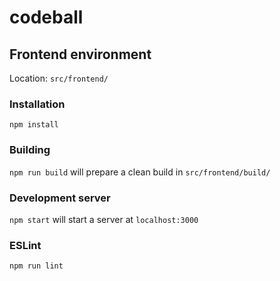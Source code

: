 # codeball
## Frontend environment
Location: `src/frontend/`
### Installation
`npm install`
### Building
`npm run build` will prepare a clean build in `src/frontend/build/`
### Development server
`npm start` will start a server at `localhost:3000`
### ESLint
`npm run lint`
